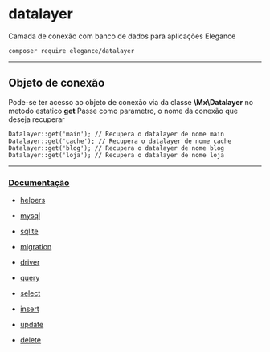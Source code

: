 # datalayer
Camada de conexão com banco de dados para aplicações Elegance

    composer require elegance/datalayer

---

## Objeto de conexão

Pode-se ter acesso ao objeto de conexão via da classe **\Mx\Datalayer** no metodo estatico **get**
Passe como parametro, o nome da conexão que deseja recuperar

    Datalayer::get('main'); // Recupera o datalayer de nome main
    Datalayer::get('cache'); // Recupera o datalayer de nome cache
    Datalayer::get('blog'); // Recupera o datalayer de nome blog
    Datalayer::get('loja'); // Recupera o datalayer de nome loja

---

### [Documentação](https://github.com/php-elegance/datalayer/blob/main/.doc)

- [helpers](https://github.com/php-elegance/datalayer/blob/main/.doc/_helper.md)

- [mysql](https://github.com/php-elegance/datalayer/blob/main/.doc/mysql.md)
- [sqlite](https://github.com/php-elegance/datalayer/blob/main/.doc/sqlite.md)
- [migration](https://github.com/php-elegance/datalayer/blob/main/.doc/migration.md)
- [driver](https://github.com/php-elegance/datalayer/blob/main/.doc/driver.md)
- [query](https://github.com/php-elegance/datalayer/blob/main/.doc/query.md)
- [select](https://github.com/php-elegance/datalayer/blob/main/.doc/querySelect.md)
- [insert](https://github.com/php-elegance/datalayer/blob/main/.doc/queryInsert.md)
- [update](https://github.com/php-elegance/datalayer/blob/main/.doc/queryUpdate.md)
- [delete](https://github.com/php-elegance/datalayer/blob/main/.doc/queryDelete.md)
